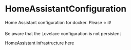# HomeAssistantConfiguration

Home Assistant configuration for docker. Please :star: it!

Be aware that the Lovelace configuration is not persistent

[HomeAssistant infrastructure here](https://github.com/muspelheim/HomeAssistantInfrastructure)
